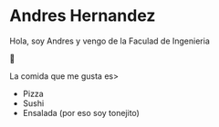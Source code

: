 # Andres Hernandez

Hola, soy Andres y vengo de la Faculad de Ingenieria

 :rabbit:

 La comida que me gusta es>
 
 + Pizza
 + Sushi
 + Ensalada (por eso soy tonejito)